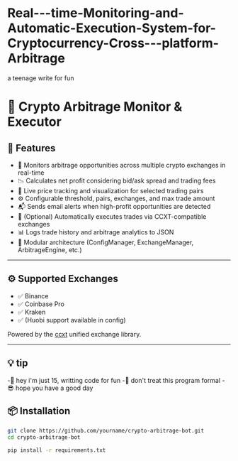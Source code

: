 # Real---time-Monitoring-and-Automatic-Execution-System-for-Cryptocurrency-Cross---platform-Arbitrage
a teenage write for fun
# 💸 Crypto Arbitrage Monitor & Executor


## 🚀 Features

- 🔄 Monitors arbitrage opportunities across multiple crypto exchanges in real-time
- 📉 Calculates net profit considering bid/ask spread and trading fees
- 📡 Live price tracking and visualization for selected trading pairs
- ⚙️ Configurable threshold, pairs, exchanges, and max trade amount
- 📬 Sends email alerts when high-profit opportunities are detected
- 🤖 (Optional) Automatically executes trades via CCXT-compatible exchanges
- 📊 Logs trade history and arbitrage analytics to JSON
- 🧩 Modular architecture (ConfigManager, ExchangeManager, ArbitrageEngine, etc.)

---

## ⚙️ Supported Exchanges

- ✅ Binance
- ✅ Coinbase Pro
- ✅ Kraken
- ✅ (Huobi support available in config)

Powered by the [ccxt](https://github.com/ccxt/ccxt) unified exchange library.

---
## 💡 tip

-👋 hey i'm just 15, writting code for fun
-🍵 don't treat this program formal 
-😎 hope you have a good day

## 📦 Installation

```bash
git clone https://github.com/yourname/crypto-arbitrage-bot.git
cd crypto-arbitrage-bot

pip install -r requirements.txt
